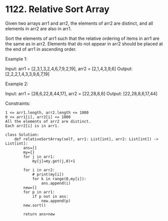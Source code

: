 # 1122. Relative Sort Array

Given two arrays arr1 and arr2, the elements of arr2 are distinct, and all elements in arr2 are also in arr1.

Sort the elements of arr1 such that the relative ordering of items in arr1 are the same as in arr2. Elements that do not appear in arr2 should be placed at the end of arr1 in ascending order.

 

Example 1:

Input: arr1 = [2,3,1,3,2,4,6,7,9,2,19], arr2 = [2,1,4,3,9,6]
Output: [2,2,2,1,4,3,3,9,6,7,19]

Example 2:

Input: arr1 = [28,6,22,8,44,17], arr2 = [22,28,8,6]
Output: [22,28,8,6,17,44]

 

Constraints:

    1 <= arr1.length, arr2.length <= 1000
    0 <= arr1[i], arr2[i] <= 1000
    All the elements of arr2 are distinct.
    Each arr2[i] is in arr1.



```
class Solution:
    def relativeSortArray(self, arr1: List[int], arr2: List[int]) -> List[int]:
        ans=[]
        my={}
        for j in arr1:
            my[j]=my.get(j,0)+1
        
        for i in arr2:
            # print(my[i])
            for k in range(0,my[i]):
                ans.append(i)
        new=[]
        for p in arr1:
            if p not in ans:
                new.append(p)
        new.sort()
        
        return ans+new
            
```